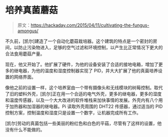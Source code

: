 # 培养真菌蘑菇

> 原文：<https://hackaday.com/2015/04/11/cultivating-the-fungus-amongus/>

不久前，[凯尔]建造了一个自动化蘑菇栽培器。这个建筑的特点是一个密封的房间，以防止污染物进入，足够的空气过滤和环境控制，以产生比正常情况下更大的合法食用蘑菇产量。

现在，他又开始了。他扩展了硬件，为他的设备安装了合适的接地电箱，增加了更多的继电器，为他的温度和湿度控制器实现了 PID，并大大扩展了他的真菌培养设置的网络界面。

像他之前的设置一样，这个培养室由一个带有摄像头和无线模块的树莓控制。取代了旧的塑料外壳，[凯尔]正在用一个合适的电气外壳，更多的继电器，更多的湿度和温度传感器，以及一个大大改进的软件堆栈来加快事情的发展。外壳内有八个用于加热器和加湿器的继电器。Pi 读取外壳周围的 DHT22 传感器，通过适当的 PID 控制方案，控制温度和湿度只是设置一个数字，让机器完成所有工作。

[凯尔]劳动的真菌包括一些美丽的粉红色和白色的平菇，尽管有了这样的设置，他没有什么不能做的。